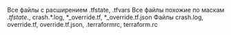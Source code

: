 Все файлы с расширением .tfstate, .tfvars
Все файлы похожие по  маскам *.tfstate.*, crash.*.log, *_override.tf, *_override.tf.json
Файлы crash.log, override.tf, override.tf.json, .terraformrc, terraform.rc